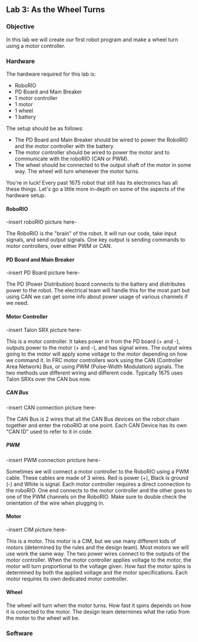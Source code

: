## Lab 3: As the Wheel Turns

### Objective

In this lab we will create our first robot program and make a wheel turn using a motor controller.

### Hardware

The hardware required for this lab is:

* RoboRIO
* PD Board and Main Breaker
* 1 motor controller
* 1 motor
* 1 wheel
* 1 battery

The setup should be as follows:

* The PD Board and Main Breaker should be wired to power the RoboRIO and the motor controller with the battery.
* The motor controller should be wired to power the motor and to communicate with the roboRIO (CAN or PWM).
* The wheel should be connected to the output shaft of the motor in some way. The wheel will turn whenever the motor turns.

You're in luck! Every past 1675 robot that still has its electronics has all these things. 
Let's go a little more in-depth on some of the aspects of the hardware setup.

#### RoboRIO

-insert roboRIO picture here-

The RoboRIO is the "brain" of the robot. It will run our code, take input signals, and send output signals.
One key output is sending commands to motor controllers, over either PWM or CAN.

#### PD Board and Main Breaker

-insert PD Board picture here-

The PD (Power Distribution) board connects to the battery and distributes power to the robot. 
The electrical team will handle this for the most part but using CAN we can get some info about power usage of various channels if we need.

#### Motor Controller

-insert Talon SRX picture here-

This is a motor controller. It takes power in from the PD board (+ and -), outputs power to the motor (+ and -), and has signal wires.
The output wires going to the motor will apply some voltage to the motor depending on how we command it.
In FRC motor controllers work using the CAN (Controller Area Network) Bus, or using PWM (Pulse-Width Modulation) signals.
The two methods use different wiring and different code.
Typically 1675 uses Talon SRXs over the CAN bus now.

##### CAN Bus

-insert CAN connection picture here-

The CAN Bus is 2 wires that all the CAN Bus devices on the robot chain together and enter the roboRIO at one point.
Each CAN Device has its own "CAN ID" used to refer to it in code.

##### PWM

-insert PWM connection pricture here-

Sometimes we will connect a motor controller to the RoboRIO using a PWM cable. These cables are made of 3 wires. 
Red is power (+), Black is ground (-) and White is signal. 
Each motor controller requires a direct connection to the roboRIO.
One end connects to the motor controller and the other goes to one of the PWM channels on the RoboRIO. 
Make sure to double check the orientation of the wire when plugging in.

#### Motor

-insert CIM picture here-

This is a motor. This motor is a CIM, but we use many different kids of motors (determined by the rules and the design team).
Most motors we will use work the same way. The two power wires connect to the outputs of the motor controller.
When the motor controller applies voltage to the motor, the motor will turn proportional to the voltage given.
How fast the motor spins is determined by both the applied voltage and the motor specifications.
Each motor requires its own dedicated motor controller.

#### Wheel

The wheel will turn when the motor turns. How fast it spins depends on how it is conected to the motor. 
The design team determines what the ratio from the motor to the wheel will be.

### Software


